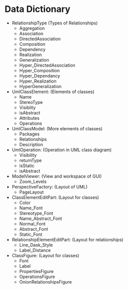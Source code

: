 Data Dictionary
===============

* RelationshipType (Types of Relationships)
	* Aggregation
	* Association
	* DirectedAssociation
	* Composition
	* Dependency
	* Realization
	* Generalization
	* Hyper_DirectedAssociation
	* Hyper_Composition
	* Hyper_Dependancy
	* Hyper_Realization
	* HyperGeneralization
* UmlClassElement: (Elements of classes)
	* Name
	* StereoType
	* Visiblity
	* isAbstract
	* Attributes
	* Operations
* UmlClassModel: (More elements of classes)
	* Packages
	* Relationships
	* Description
* UmlOperation: (Operation in UML class diagram)
	* Visibility
	* returnType
	* isStatic
	* isAbstract
* ModelViewer: (View and workspace of GUI)
	* Zoom_Levels
* PerspectiveFactory: (Layout of UML)
	* PageLayout
* ClassElementEditPart: (Layout for classes)
	* Color
	* Name_Font
	* Stereotype_Font
	* Name_Abstract_Font
	* Normal_Font
	* Abstract_Font
	* Static_Font
* RelationshipElementEditPart: (Layout for relationships)
	* Line_Dask_Style
	* Label_Distance
* ClassFigure: (Layout for classes)  
	* Font
	* Label
	* PropertiesFigure
	* OperationsFigure
	* OnionRelationshipsFigure